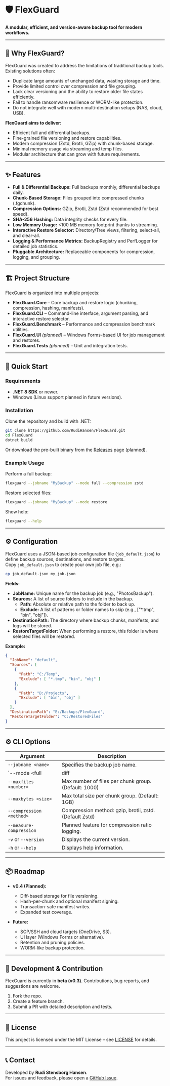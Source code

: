 # 🛡️ FlexGuard

**A modular, efficient, and version-aware backup tool for modern workflows.**

---

## 📖 Why FlexGuard?

FlexGuard was created to address the limitations of traditional backup tools. Existing solutions often:
- Duplicate large amounts of unchanged data, wasting storage and time.
- Provide limited control over compression and file grouping.
- Lack clear versioning and the ability to restore older file states efficiently.
- Fail to handle ransomware resilience or WORM-like protection.
- Do not integrate well with modern multi-destination setups (NAS, cloud, USB).

**FlexGuard aims to deliver:**
- Efficient full and differential backups.
- Fine-grained file versioning and restore capabilities.
- Modern compression (Zstd, Brotli, GZip) with chunk-based storage.
- Minimal memory usage via streaming and temp files.
- Modular architecture that can grow with future requirements.

---

## ✨ Features

- **Full & Differential Backups:** Full backups monthly, differential backups daily.
- **Chunk-Based Storage:** Files grouped into compressed chunks (.fgchunk).
- **Compression Options:** GZip, Brotli, Zstd (Zstd recommended for best speed).
- **SHA-256 Hashing:** Data integrity checks for every file.
- **Low Memory Usage:** <100 MB memory footprint thanks to streaming.
- **Interactive Restore Selector:** Directory/Tree views, filtering, select-all, and clear-all.
- **Logging & Performance Metrics:** BackupRegistry and PerfLogger for detailed job statistics.
- **Pluggable Architecture:** Replaceable components for compression, logging, and grouping.

---

## 🏗️ Project Structure

FlexGuard is organized into multiple projects:

- **FlexGuard.Core** – Core backup and restore logic (chunking, compression, hashing, manifests).
- **FlexGuard.CLI** – Command-line interface, argument parsing, and interactive restore selector.
- **FlexGuard.Benchmark** – Performance and compression benchmark utilities.
- **FlexGuard.UI** *(planned)* – Windows Forms-based UI for job management and restores.
- **FlexGuard.Tests** *(planned)* – Unit and integration tests.

---

## 🚀 Quick Start

### Requirements
- **.NET 8 SDK** or newer.
- Windows (Linux support planned in future versions).

### Installation
Clone the repository and build with .NET:
```bash
git clone https://github.com/RudiHansen/FlexGuard.git
cd FlexGuard
dotnet build
```

Or download the pre-built binary from the [Releases](https://github.com/RudiHansen/FlexGuard/releases) page (planned).

### Example Usage
Perform a full backup:
```bash
flexguard --jobname "MyBackup" --mode full --compression zstd
```

Restore selected files:
```bash
flexguard --jobname "MyBackup" --mode restore
```

Show help:
```bash
flexguard --help
```

---

## ⚙️ Configuration

FlexGuard uses a JSON-based job configuration file (`job_default.json`) to define backup sources, destinations, and restore targets.  
Copy `job_default.json` to create your own job file, e.g.:
```bash
cp job_default.json my_job.json
```

**Fields:**
- **JobName:** Unique name for the backup job (e.g., "PhotosBackup").
- **Sources:** A list of source folders to include in the backup.
  - **Path:** Absolute or relative path to the folder to back up.
  - **Exclude:** A list of patterns or folder names to skip (e.g., ["*.tmp", "bin", "obj"]).
- **DestinationPath:** The directory where backup chunks, manifests, and logs will be stored.
- **RestoreTargetFolder:** When performing a restore, this folder is where selected files will be restored.

**Example:**
```json
{
  "JobName": "default",
  "Sources": [
    {
      "Path": "C:/Temp",
      "Exclude": [ "*.tmp", "bin", "obj" ]
    },
    {
      "Path": "D:/Projects",
      "Exclude": [ "bin", "obj" ]
    }
  ],
  "DestinationPath": "E:/Backups/FlexGuard",
  "RestoreTargetFolder": "C:/RestoredFiles"
}
```

---

## ⚙️ CLI Options

| Argument                | Description                                    |
|-------------------------|------------------------------------------------|
| `--jobname <name>`      | Specifies the backup job name.                  |
| `--mode <full|diff|restore>` | Backup mode: Full, Differential, or Restore. |
| `--maxfiles <number>`   | Max number of files per chunk group. (Default: 1000)|
| `--maxbytes <size>`     | Max total size per chunk group. (Default: 1GB)  |
| `--compression <method>`| Compression method: gzip, brotli, zstd. (Default Zstd) |
| `--measure-compression` | Planned feature for compression ratio logging.  |
| `-v` or `--version`     | Displays the current version.                   |
| `-h` or `--help`        | Displays help information.                      |

---

## 📦 Roadmap

- **v0.4 (Planned):**
  - Diff-based storage for file versioning.
  - Hash-per-chunk and optional manifest signing.
  - Transaction-safe manifest writes.
  - Expanded test coverage.

- **Future:**
  - SCP/SSH and cloud targets (OneDrive, S3).
  - UI layer (Windows Forms or alternative).
  - Retention and pruning policies.
  - WORM-like backup protection.

---

## 🧪 Development & Contribution

FlexGuard is currently in **beta (v0.3)**. Contributions, bug reports, and suggestions are welcome.

1. Fork the repo.
2. Create a feature branch.
3. Submit a PR with detailed description and tests.

---

## 📜 License

This project is licensed under the MIT License – see [LICENSE](LICENSE) for details.

---

## 📞 Contact

Developed by **Rudi Stensborg Hansen**.  
For issues and feedback, please open a [GitHub Issue](https://github.com/RudiHansen/FlexGuard/issues).
